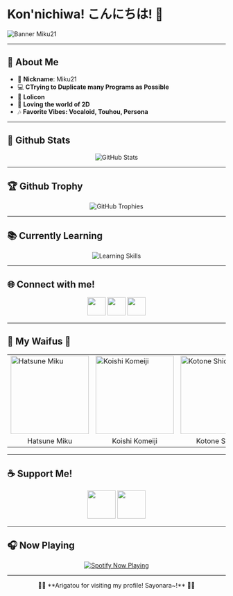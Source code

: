 # Kon'nichiwa! こんにちは! 🌸

![Banner Miku21](https://i.ibb.co/zbhmXsn/bg.jpg)

---

## 💙 About Me

- 🌸 **Nickname**: Miku21
- 💻 **CTrying to Duplicate many Programs as Possible**
- 🎀 **Lolicon**
- 🔭 **Loving the world of 2D**
- 🎶 **Favorite Vibes: Vocaloid, Touhou, Persona**

---

## 🚀 Github Stats

<p align="center">
  <img src="https://github-readme-stats.vercel.app/api?username=Miku21750&include_all_commits=true&count_private=true&show_icons=true&line_height=20&title_color=ff79c6&icon_color=ffb86c&text_color=ffffff&bg_color=0D1117" alt="GitHub Stats" />
</p>

---

## 🏆 Github Trophy

<p align="center">
  <img src="https://github-profile-trophy.vercel.app/?username=Miku21750&theme=dracula&margin-w=10" alt="GitHub Trophies" />
</p>

---

## 📚 Currently Learning

<p align="center">
  <img src="https://skillicons.dev/icons?i=html,css,js,php,bootstrap,laravel,nodejs,npm,bots,discord,mongodb,react,nextjs,vite,prisma,postman,powershell,py,vscode,unity,ae&theme=dark" alt="Learning Skills" />
</p>

---

## 🌐 Connect with me!

<p align="center">
  <a href="https://api.whatsapp.com/send?phone=6283834685279"><img src="https://upload.wikimedia.org/wikipedia/commons/6/6b/WhatsApp.svg" width="42" height="42"></a>
  <a href="https://twitter.com/Miku2111"><img src="https://upload.wikimedia.org/wikipedia/commons/6/6f/Logo_of_Twitter.svg" width="42" height="42"></a>
  <a href="https://instagram.com/_.miku21"><img src="https://upload.wikimedia.org/wikipedia/commons/thumb/9/95/Instagram_logo_2022.svg/2048px-Instagram_logo_2022.svg.png" width="42" height="42"></a>
</p>

---

## 💖 My Waifus 💖

<table align="center">
  <tr>
    <td><img src="https://i.ibb.co/6JRcV0K/20220929-133008.jpg" width="180" height="180" alt="Hatsune Miku"></td>
    <td><img src="https://i.ibb.co/hfhS0cd/794cdf8bd464220d70698e3af1179178.jpg" width="180" height="180" alt="Koishi Komeiji"></td>
    <td><img src="https://i.ibb.co/yVjHpmN/tumblr-82e17df4240b8b6ff394fecb76f1ca08-e61cc51e-400.png" width="180" height="180" alt="Kotone Shiomi"></td>
    <td><img src="https://i.ibb.co/Fg0VCfh/0ap7387dh2t41.webp" width="180" height="180" alt="Core!Frisk"></td>
  </tr>
  <tr>
    <td align="center">Hatsune Miku</td>
    <td align="center">Koishi Komeiji</td>
    <td align="center">Kotone Shiomi</td>
    <td align="center">Core!Frisk</td>
  </tr>
</table>

---

## ☕ Support Me!

<p align="center">
  <a href="https://saweria.co/Miku21Margareth"><img src="https://i.ibb.co/fCTqhZ6/01c81f8c-18c9-47d7-b7ad-c04058016626-225x225.png" width="65" height="65"></a>
  <a href="https://trakteer.id/miku21-margareth"><img src="https://i.ibb.co/QDvCgCd/trakteer-icon-thumbnail.png" width="65" height="65"></a>
</p>

---

## 🎧 Now Playing

<p align="center">
  <a href="https://open.spotify.com/playlist/37i9dQZF1E35lDb4EupQ4a?si=61b42ff5c16d44b1">
    <img src="https://github-readme-remake.vercel.app/api/spotify" alt="Spotify Now Playing">
  </a>
</p>

---

<p align="center">🌸✨ **Arigatou for visiting my profile! Sayonara~!** 🌸✨</p>
